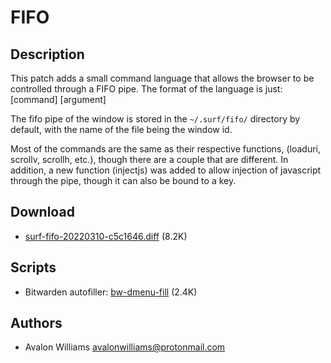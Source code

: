 FIFO
====

Description
-----------

This patch adds a small command language that allows the browser to
be controlled through a FIFO pipe. The format of the language is just:
	[command] [argument]

The fifo pipe of the window is stored in the `~/.surf/fifo/` directory
by default, with the name of the file being the window id.

Most of the commands are the same as their respective functions, (loaduri,
scrollv, scrollh, etc.), though there are a couple that are different. In
addition, a new function (injectjs) was added to allow injection of javascript
through the pipe, though it can also be bound to a key.

Download
--------
* [surf-fifo-20220310-c5c1646.diff](surf-fifo-20220310-c5c1646.diff) (8.2K)

Scripts
-------
* Bitwarden autofiller: [bw-dmenu-fill](bw-dmenu-fill) (2.4K)

Authors
-------
* Avalon Williams <avalonwilliams@protonmail.com>
